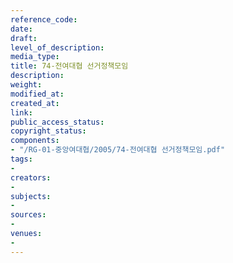 ```yaml
---
reference_code: 
date: 
draft: 
level_of_description: 
media_type: 
title: 74-전여대협 선거정책모임
description: 
weight: 
modified_at: 
created_at: 
link: 
public_access_status: 
copyright_status: 
components:
- "/RG-01-중앙여대협/2005/74-전여대협 선거정책모임.pdf"
tags:
- 
creators:
- 
subjects:
- 
sources:
- 
venues:
- 
---
```

